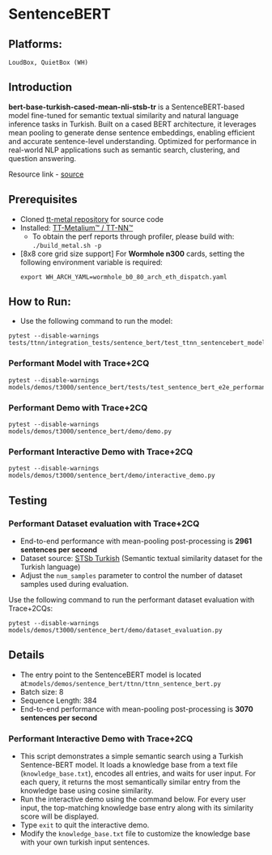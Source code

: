 # SentenceBERT

## Platforms:
    LoudBox, QuietBox (WH)

## Introduction
**bert-base-turkish-cased-mean-nli-stsb-tr** is a SentenceBERT-based model fine-tuned for semantic textual similarity and natural language inference tasks in Turkish. Built on a cased BERT architecture, it leverages mean pooling to generate dense sentence embeddings, enabling efficient and accurate sentence-level understanding. Optimized for performance in real-world NLP applications such as semantic search, clustering, and question answering.

Resource link - [source](https://huggingface.co/emrecan/bert-base-turkish-cased-mean-nli-stsb-tr)

## Prerequisites
- Cloned [tt-metal repository](https://github.com/tenstorrent/tt-metal) for source code
- Installed: [TT-Metalium™ / TT-NN™](https://github.com/tenstorrent/tt-metal/blob/main/INSTALLING.md)
    - To obtain the perf reports through profiler, please build with: `./build_metal.sh -p`
- [8x8 core grid size support] For **Wormhole n300** cards, setting the following environment variable is required:
   ```
   export WH_ARCH_YAML=wormhole_b0_80_arch_eth_dispatch.yaml
   ```

## How to Run:
- Use the following command to run the model:
```
pytest --disable-warnings tests/ttnn/integration_tests/sentence_bert/test_ttnn_sentencebert_model.py::test_ttnn_sentence_bert_model
```

### Performant Model with Trace+2CQ
```
pytest --disable-warnings models/demos/t3000/sentence_bert/tests/test_sentence_bert_e2e_performant.py
```

### Performant Demo with Trace+2CQ
```
pytest --disable-warnings models/demos/t3000/sentence_bert/demo/demo.py
```

### Performant Interactive Demo with Trace+2CQ
```
pytest --disable-warnings models/demos/t3000/sentence_bert/demo/interactive_demo.py
```

## Testing
### Performant Dataset evaluation with Trace+2CQ

- End-to-end performance with mean-pooling post-processing is **2961 sentences per second**
- Dataset source: [STSb Turkish](https://github.com/emrecncelik/sts-benchmark-tr) (Semantic textual similarity dataset for the Turkish language)
- Adjust the `num_samples` parameter to control the number of dataset samples used during evaluation.

Use the following command to run the performant dataset evaluation with Trace+2CQs:

```
pytest --disable-warnings models/demos/t3000/sentence_bert/demo/dataset_evaluation.py
```

##  Details
- The entry point to the SentenceBERT model is located at:`models/demos/sentence_bert/ttnn/ttnn_sentence_bert.py`
-  Batch size: 8
- Sequence Length: 384
- End-to-end performance with mean-pooling post-processing is **3070 sentences per second**

### Performant Interactive Demo with Trace+2CQ
- This script demonstrates a simple semantic search using a Turkish Sentence-BERT model. It loads a knowledge base from a text file (`knowledge_base.txt`), encodes all entries, and waits for user input. For each query, it returns the most semantically similar entry from the knowledge base using cosine similarity.
- Run the interactive demo using the command below. For every user input, the top-matching knowledge base entry along with its similarity score will be displayed.
- Type `exit` to quit the interactive demo.
- Modify the `knowledge_base.txt` file to customize the knowledge base with your own turkish input sentences.
